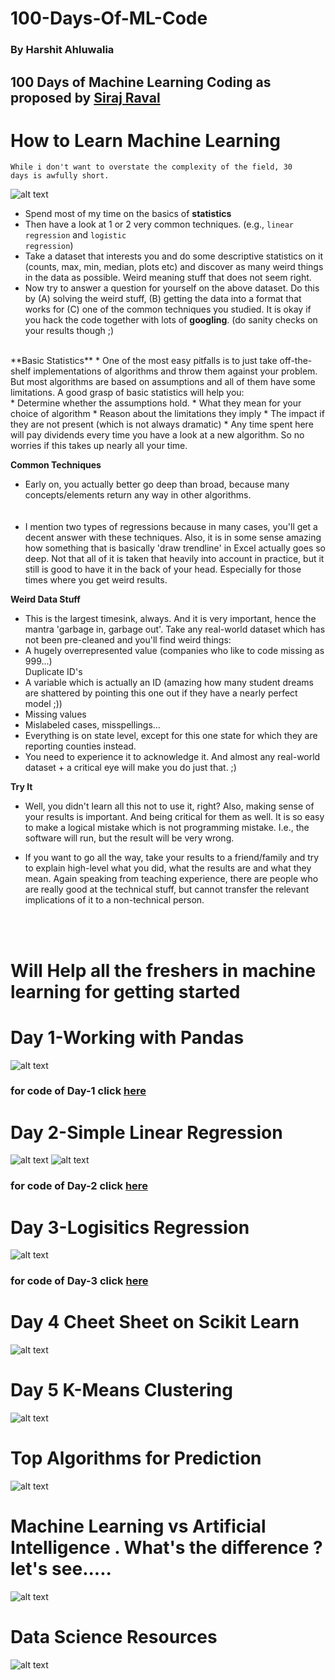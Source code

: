 # 100-Days-Of-ML-Code
### By Harshit Ahluwalia
## 100 Days of Machine Learning Coding as proposed by [Siraj Raval](https://github.com/llSourcell)


# How to Learn Machine Learning
<code>While i don't want to overstate the complexity of the field, 30 days is awfully short.</code>

![alt text](https://github.com/harshitahluwalia7895/100DaysOfMLCode/blob/master/How%20to%20learn%20machine%20learning%20in%2030%20days.jpg)

* Spend most of my time on the basics of **statistics**
* Then have a look at 1 or 2 very common techniques. (e.g., <code>linear regression</code> and <code>logistic regression</code>)
* Take a dataset that interests you and do some descriptive statistics on it (counts, max, min, median, plots etc) and discover as many weird things in the data as possible. Weird meaning stuff that does not seem right.
* Now try to answer a question for yourself on the above dataset. Do this by (A) solving the weird stuff, (B) getting the data into a format that works for (C) one of the common techniques you studied. It is okay if you hack the code together with lots of **googling**. (do sanity checks on your results though ;)

<br>
**Basic Statistics**
* One of the most easy pitfalls is to just take off-the-shelf implementations of algorithms and throw them against your problem. But most algorithms are based on assumptions and all of them have some limitations. A good grasp of basic statistics will help you:<br>
* Determine whether the assumptions hold.
* What they mean for your choice of algorithm
* Reason about the limitations they imply
* The impact if they are not present (which is not always dramatic)
* Any time spent here will pay dividends every time you have a look at a new algorithm. So no worries if this takes up nearly all your time.

**Common Techniques**
* Early on, you actually better go deep than broad, because many concepts/elements return any way in other algorithms.
<br><br><br>
* I mention two types of regressions because in many cases, you'll get a decent answer with these techniques. Also, it is in some sense amazing how something that is basically 'draw trendline' in Excel actually goes so deep. Not that all of it is taken that heavily into account in practice, but it still is good to have it in the back of your head. Especially for those times where you get weird results.

**Weird Data Stuff**
* This is the largest timesink, always. And it is very important, hence the mantra 'garbage in, garbage out'. Take any real-world dataset which has not been pre-cleaned and you'll find weird things:<br>
* A hugely overrepresented value (companies who like to code missing as 999...)<br>
Duplicate ID's
* A variable which is actually an ID (amazing how many student dreams are shattered by pointing this one out if they have a nearly perfect model ;))
* Missing values
* Mislabeled cases, misspellings...
* Everything is on state level, except for this one state for which they are reporting counties instead.
* You need to experience it to acknowledge it. And almost any real-world dataset + a critical eye will make you do just that. ;)

**Try It**
* Well, you didn't learn all this not to use it, right? Also, making sense of your results is important. And being critical for them as well. It is so easy to make a logical mistake which is not programming mistake. I.e., the software will run, but the result will be very wrong.

* If you want to go all the way, take your results to a friend/family and try to explain high-level what you did, what the results are and what they mean. Again speaking from teaching experience, there are people who are really good at the technical stuff, but cannot transfer the relevant implications of it to a non-technical person.
<br>
<br>

# Will Help all the freshers in machine learning for getting started
# Day 1-Working with Pandas

![alt text](https://github.com/harshitahluwalia7895/100DaysOfMLCode/blob/master/Data%20explorationin%20python%20using.png)

### for code of Day-1 click [here](https://github.com/harshitahluwalia7895/100DaysOfMLCode/blob/master/DAY%201-Working%20with%20Pandas.ipynb)


# Day 2-Simple Linear Regression

![alt text](https://github.com/harshitahluwalia7895/100DaysOfMLCode/blob/master/Day%202%20Simple%20Linear%20Regression.png)
![alt text](https://github.com/harshitahluwalia7895/100DaysOfMLCode/blob/master/1_xc5CSmK9d8oeKYxKxenEGg.gif)

### for code of Day-2 click [here](https://github.com/harshitahluwalia7895/100DaysOfMLCode/blob/master/Day%202%20Simple%20Linear%20Regression.ipynb)

# Day 3-Logisitics Regression

![alt text](https://github.com/harshitahluwalia7895/100DaysOfMLCode/blob/master/%23100daysofmlcodeday%20-%203%C2%A9%20harshit%20ahluwalia.png)

### for code of Day-3 click [here]()

# Day 4 Cheet Sheet on Scikit Learn

![alt text](https://github.com/harshitahluwalia7895/100DaysOfMLCode/blob/master/Cheat%20Sheet.png)

# Day 5 K-Means Clustering

![alt text](https://github.com/harshitahluwalia7895/100DaysOfMLCode/blob/master/Day-5_K-Means_Clustering.png)



# Top Algorithms for Prediction

![alt text](https://github.com/harshitahluwalia7895/100DaysOfMLCode/blob/master/Top_Algorithms_for_Predications.png)

# Machine Learning vs Artificial Intelligence . What's the difference ? let's see.....

![alt text](https://github.com/harshitahluwalia7895/100DaysOfMLCode/blob/master/AI%20vs%20ML.jpg)


# Data Science Resources

![alt text](https://github.com/harshitahluwalia7895/100DaysOfMLCode/blob/master/Data%20Science%20Resources.jpg)
